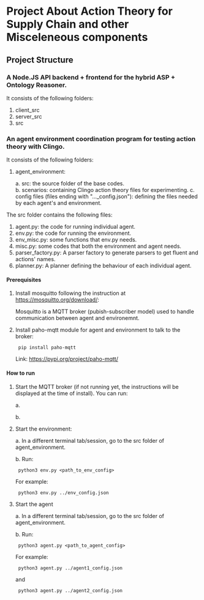 # Project About Action Theory for Supply Chain and other Misceleneous components

## Project Structure

### A Node.JS API backend + frontend for the hybrid ASP + Ontology Reasoner. 

It consists of the following folders:

1. client_src
2. server_src
3. src

### An agent environment coordination program for testing action theory with Clingo. 

It consists of the following folders:

1. agent_environment:

    a. src: the source folder of the base codes.  
    b. scenarios: containing Clingo action theory files for experimenting. 
    c. config files (files ending with "..._config.json"): defining the files needed by each agent's and environment. 

The src folder contains the following files: 

1. agent.py: the code for running individual agent.
2. env.py: the code for running the environment. 
3. env_misc.py: some functions that env.py needs. 
4. misc.py: some codes that both the environment and agent needs. 
5. parser_factory.py: A parser factory to generate parsers to get fluent and actions' names. 
6. planner.py: A planner defining the behaviour of each individual agent. 

#### Prerequisites

1. Install mosquitto following the instruction at https://mosquitto.org/download/: 
    
    Mosquitto is a MQTT broker (pubish-subscriber model) used to handle communication between agent and environemnt.  

2. Install paho-mqtt module for agent and environment to talk to the broker:  

        pip install paho-mqtt

    Link: https://pypi.org/project/paho-mqtt/

#### How to run 

1. Start the MQTT broker (if not running yet, the instructions will be displayed at the time of install). You can run:

    a. 

    b. 

2. Start the environment:

    a. In a different terminal tab/session, go to the src folder of agent_environment. 

    b. Run:

        python3 env.py <path_to_env_config>

    For example:

        python3 env.py ../env_config.json

1. Start the agent
    
    a. In a different terminal tab/session, go to the src folder of agent_environment. 

    b. Run:

        python3 agent.py <path_to_agent_config> 
    
    For example: 

        python3 agent.py ../agent1_config.json

    and 

        python3 agent.py ../agent2_config.json